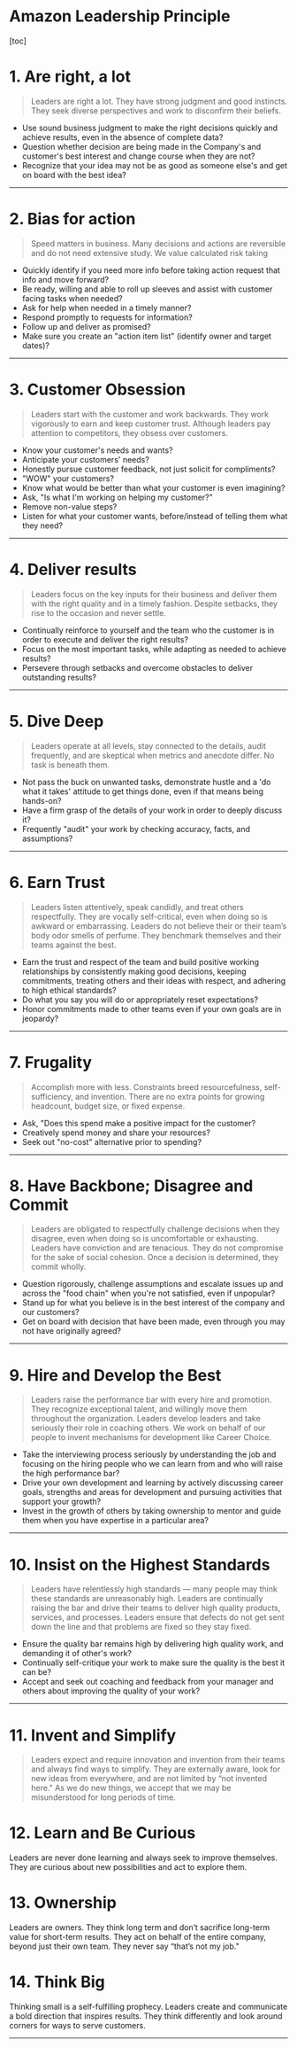 Amazon Leadership Principle
==

[toc]


# 1. Are right, a lot
> Leaders are right a lot. They have strong judgment and good instincts. They seek diverse perspectives and work to disconfirm their beliefs.

* Use sound business judgment to make the right decisions quickly and achieve results, even in the absence of complete data?
* Question whether decision are being made in the Company's and customer's best interest and change course when they are not?
* Recognize that your idea may not be as good as someone else's and get on board with the best idea?

***

# 2. Bias for action
> Speed matters in business. Many decisions and actions are reversible and do not need extensive study. We value calculated risk taking 

* Quickly identify if you need more info before taking action request that info and move forward?
* Be ready, willing and able to roll up sleeves and assist with customer facing tasks when needed?
* Ask for help when needed in a timely manner?
* Respond promptly to requests for information?
* Follow up and deliver as promised?
* Make sure you create an "action item list" (identify owner and target dates)?

***

# 3. Customer Obsession
> Leaders start with the customer and work backwards. They work vigorously to earn and keep customer trust. Although leaders pay attention to competitors, they obsess over customers.

* Know your customer's needs and wants?
* Anticipate your customers' needs?
* Honestly pursue customer feedback, not just solicit for compliments?
* "WOW" your customers?
* Know what would be better than what your customer is even imagining?
* Ask, "Is what I'm working on helping my customer?"
* Remove non-value steps?
* Listen for what your customer wants, before/instead of telling them what they need?

***

# 4. Deliver results
> Leaders focus on the key inputs for their business and deliver them with the right quality and in a timely fashion. Despite setbacks, they rise to the occasion and never settle.

* Continually reinforce to yourself and the team who the customer is in order to execute and deliver the right results?
* Focus on the most important tasks, while adapting as needed to achieve results?
* Persevere through setbacks and overcome obstacles to deliver outstanding results?

***

# 5. Dive Deep
> Leaders operate at all levels, stay connected to the details, audit frequently, and are skeptical when metrics and anecdote differ. No task is beneath them.

* Not pass the buck on unwanted tasks, demonstrate hustle and a 'do what it takes' attitude to get things done, even if that means being hands-on?
* Have a firm grasp of the details of your work in order to deeply discuss it?
* Frequently "audit" your work by checking accuracy, facts, and assumptions?

***

# 6. Earn Trust
> Leaders listen attentively, speak candidly, and treat others respectfully. They are vocally self-critical, even when doing so is awkward or embarrassing. Leaders do not believe their or their team’s body odor smells of perfume. They benchmark themselves and their teams against the best.

* Earn the trust and respect of the team and build positive working relationships by consistently making good decisions, keeping commitments, treating others and their ideas with respect, and adhering to high ethical standards?
* Do what you say you will do or appropriately reset expectations?
* Honor commitments made to other teams even if your own goals are in jeopardy?

***

# 7. Frugality
> Accomplish more with less. Constraints breed resourcefulness, self-sufficiency, and invention. There are no extra points for growing headcount, budget size, or fixed expense.

* Ask, "Does this spend make a positive impact for the customer?
* Creatively spend money and share your resources?
* Seek out "no-cost" alternative prior to spending?

***

# 8. Have Backbone; Disagree and Commit
> Leaders are obligated to respectfully challenge decisions when they disagree, even when doing so is uncomfortable or exhausting. Leaders have conviction and are tenacious. They do not compromise for the sake of social cohesion. Once a decision is determined, they commit wholly.

* Question rigorously, challenge assumptions and escalate issues up and across the "food chain" when you're not satisfied, even if unpopular?
* Stand up for what you believe is in the best interest of the company and our customers?
* Get on board with decision that have been made, even through you may not have originally agreed?

***

# 9. Hire and Develop the Best
> Leaders raise the performance bar with every hire and promotion. They recognize exceptional talent, and willingly move them throughout the organization. Leaders develop leaders and take seriously their role in coaching others. We work on behalf of our people to invent mechanisms for development like Career Choice.

* Take the interviewing process seriously by understanding the job and focusing on the hiring people who we can learn from and who will raise the high performance bar?
* Drive your own development and learning by actively discussing career goals, strengths and areas for development and pursuing activities that support your growth?
* Invest in the growth of others by taking ownership to mentor and guide them when you have expertise in a particular area?

***

# 10. Insist on the Highest Standards
> Leaders have relentlessly high standards — many people may think these standards are unreasonably high. Leaders are continually raising the bar and drive their teams to deliver high quality products, services, and processes. Leaders ensure that defects do not get sent down the line and that problems are fixed so they stay fixed.

* Ensure the quality bar remains high by delivering high quality work, and demanding it of other's work?
* Continually self-critique your work to make sure the quality is the best it can be?
* Accept and seek out coaching and feedback from your manager and others about improving the quality of your work?

***

# 11. Invent and Simplify
> Leaders expect and require innovation and invention from their teams and always find ways to simplify. They are externally aware, look for new ideas from everywhere, and are not limited by “not invented here." As we do new things, we accept that we may be misunderstood for long periods of time.



# 12. Learn and Be Curious
Leaders are never done learning and always seek to improve themselves. They are curious about new possibilities and act to explore them.


# 13. Ownership
Leaders are owners. They think long term and don’t sacrifice long-term value for short-term results. They act on behalf of the entire company, beyond just their own team. They never say “that’s not my job."


# 14. Think Big
Thinking small is a self-fulfilling prophecy. Leaders create and communicate a bold direction that inspires results. They think differently and look around corners for ways to serve customers.

---